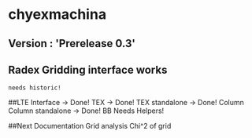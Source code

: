# chyexmachina

## Version : 'Prerelease 0.3'


## Radex Gridding interface works
    needs historic!


##LTE Interface -> Done!
    TEX -> Done!
    TEX standalone -> Done!
    Column
    Column standalone -> Done!
    BB
        Needs Helpers!

##Next
    Documentation
    Grid analysis
    Chi^2 of grid

